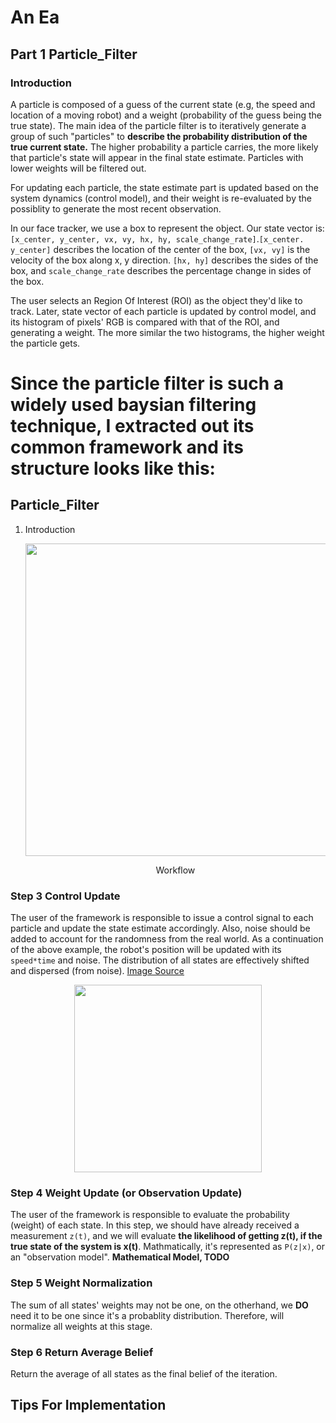 # An Ea
## Part 1 Particle_Filter
### Introduction
A particle is composed of a guess of the current state (e.g, the speed and location of a moving robot) and a weight (probability of the guess being the true state). The main idea of the particle filter is to iteratively generate a group of such "particles" to **describe the probability distribution of the true current state.** The higher probability a particle carries, the more likely that particle's state will appear in the final state estimate. Particles with lower weights will be filtered out.

For updating each particle, the state estimate part is updated based on the system dynamics (control model), and their weight is re-evaluated by the possiblity to generate the most recent observation.

In our face tracker, we use a box to represent the object. Our state vector is: ```[x_center, y_center, vx, vy, hx, hy, scale_change_rate]```.```[x_center. y_center]``` describes the location of the center of the box, ```[vx, vy]``` is the velocity of the box along x, y direction. ```[hx, hy]``` describes the sides of the box, and ```scale_change_rate``` describes the percentage change in sides of the box.

The user selects an Region Of Interest (ROI) as the object they'd like to track. Later, state vector of each particle is updated by control model, and its histogram of pixels' RGB is compared with that of the ROI, and generating a weight. The more similar the two histograms, the higher weight the particle gets.

Since the particle filter is such a widely used baysian filtering technique, I extracted out its common framework and its structure looks like this: 
=======
## Particle_Filter
1. Introduction
    <p align="center">
    <img src="https://user-images.githubusercontent.com/77752418/128048513-1b1e405f-d3ff-46e4-9517-7795ede05908.png" height="500" width="width"/>
    <figcaption align="center">Workflow </figcaption>
    </p>

### Step 3 Control Update
The user of the framework is responsible to issue a control signal to each particle and update the state estimate accordingly. Also, noise should be added to account for the randomness from the real world. As a continuation of the above example, the robot's position will be updated with its ```speed*time``` and noise. The distribution of all states are effectively shifted and dispersed (from noise). [Image Source](https://www.youtube.com/watch?v=tvNPidFMY20)

<p align="center">
<img src="https://user-images.githubusercontent.com/39393023/123560583-c2d14f80-d768-11eb-8666-2df30086fa90.png" height="300" width="width"/>
</p>

### Step 4 Weight Update (or Observation Update)
The user of the framework is responsible to evaluate the probability (weight) of each state. In this step, we should have already received a measurement ```z(t)```, and we will evaluate **the likelihood of getting z(t), if the true state of the system is x(t)**. Mathmatically, it's represented as ```P(z|x)```, or an "observation model". **Mathematical Model, TODO**

### Step 5 Weight Normalization
The sum of all states' weights may not be one, on the otherhand, we **DO** need it to be one since it's a probablity distribution. Therefore, will normalize all weights at this stage. 

### Step 6 Return Average Belief
Return the average of all states as the final belief of the iteration. 

    
## Tips For Implementation

   

